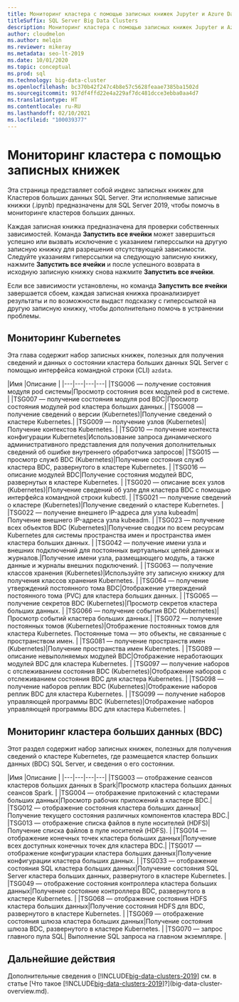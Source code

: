```yaml
---
title: Мониторинг кластера с помощью записных книжек Jupyter и Azure Data Studio
titleSuffix: SQL Server Big Data Clusters
description: Мониторинг кластера с помощью записных книжек Jupyter и Azure Data Studio в кластере больших данных SQL Server 2019.
author: cloudmelon
ms.author: melqin
ms.reviewer: mikeray
ms.metadata: seo-lt-2019
ms.date: 10/01/2020
ms.topic: conceptual
ms.prod: sql
ms.technology: big-data-cluster
ms.openlocfilehash: bc370b42f247c4b8e57c5628feaae7385ba1502d
ms.sourcegitcommit: 917df4ffd22e4a229af7dc481dcce3ebba0aa4d7
ms.translationtype: HT
ms.contentlocale: ru-RU
ms.lasthandoff: 02/10/2021
ms.locfileid: "100039377"
---
```

# <a name="monitoring-cluster-with-notebooks"></a>Мониторинг кластера с помощью записных книжек

Эта страница представляет собой индекс записных книжек для Кластеров больших данных SQL Server. Эти исполняемые записные книжки (.ipynb) предназначены для SQL Server 2019, чтобы помочь в мониторинге кластеров больших данных.

Каждая записная книжка предназначена для проверки собственных зависимостей. Команда **Запустить все ячейки** может завершиться успешно или вызвать исключение с указанием гиперссылки на другую записную книжку для разрешения отсутствующей зависимости. Следуйте указаниям гиперссылки на следующую записную книжку, нажмите **Запустить все ячейки** и после успешного возврата в исходную записную книжку снова нажмите **Запустить все ячейки**.

Если все зависимости установлены, но команда **Запустить все ячейки** завершается сбоем, каждая записная книжка проанализирует результаты и по возможности выдаст подсказку с гиперссылкой на другую записную книжку, чтобы дополнительно помочь в устранении проблемы.


## <a name="monitoring-kubernetes"></a>Мониторинг Kubernetes

Эта глава содержит набор записных книжек, полезных для получения сведений и данных о состоянии кластера больших данных SQL Server с помощью интерфейса командной строки (CLI) `azdata`.

|Имя |Описание |
|---|---|---|---|
|TSG006 — получение состояния модуля pod системы|Просмотр состояния всех модулей pod в системе. |
|TSG007 — получение состояния модуля pod BDC|Просмотр состояния модулей pod кластера больших данных.|
|TSG008 — получение сведений о версии (Kubernetes)|Получение сведений о кластере Kubernetes.|
|TSG009 — получение узлов (Kubernetes)|Получение контекстов Kubernetes. |
|TSG010 — получение контекста конфигурации Kubernetes|Использование запроса динамического административного представления для получения дополнительных сведений об ошибке внутреннего обработчика запросов|
|TSG015 — просмотр служб BDC (Kubernetes)|Получение состояния служб кластера BDC, развернутого в кластере Kubernetes. |
|TSG016 — описание модулей BDC|Получение состояния модулей BDC, развернутых в кластере Kubernetes. |
|TSG020 — описание всех узлов (Kubernetes)|Получение сведений об узле для кластера BDC с помощью интерфейса командной строки kubectl. |
|TSG021 — получение сведений о кластере (Kubernetes)|Получение сведений о кластере Kubernetes. |
|TSG022 — получение внешнего IP-адреса для узла kubeadm|Получение внешнего IP-адреса узла kubeadm. |
|TSG023 — получение всех объектов BDC (Kubernetes)|Получение сводки по всем ресурсам Kubernetes для системы пространства имен и пространства имен кластера больших данных. |
|TSG042 — получение имени узла и внешних подключений для постоянных виртуальных цепей данных и журналов.|Получение имени узла, размещающего модуль, а также данные и журналы внешних подключений. |
|TSG063 — получение классов хранения (Kubernetes)|Используйте эту записную книжку для получения классов хранения Kubernetes. |
|TSG064 — получение утверждений постоянного тома BDC|Отображение утверждений постоянного тома (PVC) для кластера больших данных. |
|TSG065 — получение секретов BDC (Kubernetes)|Просмотр секретов кластера больших данных. |
|TSG066 — получение события BDC (Kubernetes)|Просмотр событий кластера больших данных.|
|TSG072 — получение постоянных томов (Kubernetes)|Отображение постоянных томов для кластера Kubernetes. Постоянные тома — это объекты, не связанные с пространством имен. |
|TSG081 — получение пространств имен (Kubernetes)|Получение пространства имен Kubernetes. |
|TSG089 — описание невыполняемых модулей BDC|Отображение неработающих модулей BDC для кластера Kubernetes. |
|TSG097 — получение наборов с отслеживанием состояния BDC (Kubernetes)|Отображение наборов с отслеживанием состояния BDC для кластера Kubernetes. |
|TSG098 — получение наборов реплик BDC (Kubernetes)|Отображение наборов реплик BDC для кластера Kubernetes. |
|TSG099 — получение наборов управляющей программы BDC (Kubernetes)|Отображение наборов управляющей программы BDC для кластера Kubernetes. |


## <a name="monitor-big-data-cluster-bdc"></a>Мониторинг кластера больших данных (BDC)

Этот раздел содержит набор записных книжек, полезных для получения сведений о кластере Kubernetes, где размещается кластер больших данных (BDC) SQL Server, и сведения о его состоянии.

|Имя |Описание |
|---|---|---|---|
|TSG003 — отображение сеансов кластеров больших данных в Spark|Просмотр кластера больших данных сеансов Spark. |
|TSG004 — отображение приложений с кластерами больших данных|Просмотр рабочих приложений в кластере BDC.|
|TSG012 — отображение состояния кластера больших данных|Получение текущего состояния различных компонентов кластера BDC.|
|TSG013 — отображение списка файлов в пуле носителей (HDFS)|Получение списка файлов в пуле носителей (HDFS). |
|TSG014 — отображение конечных точек кластера больших данных|Получение всех доступных конечных точек для кластера BDC.|
|TSG017 — отображение конфигурации кластера больших данных|Получение конфигурации кластера больших данных. |
|TSG033 — отображение состояния SQL кластера больших данных|Получение состояния SQL Server кластера больших данных, развернутого в кластере Kubernetes. |
|TSG049 — отображение состояния контроллера кластера больших данных|Получение состояние контроллера BDC, развернутого в кластере Kubernetes. |
|TSG068 — отображение состояния HDFS кластера больших данных|Получение состояния HDFS для BDC, развернутого в кластере Kubernetes. |
|TSG069 — отображение состояния шлюза кластера больших данных|Получение состояния шлюза BDC, развернутого в кластере Kubernetes. |
|TSG070 — запрос главного пула SQL| Выполнение SQL запроса на главном экземпляре. |

## <a name="next-steps"></a>Дальнейшие действия

Дополнительные сведения о [!INCLUDE[big-data-clusters-2019](../includes/ssbigdataclusters-ss-nover.md)] см. в статье [Что такое [!INCLUDE[big-data-clusters-2019](../includes/ssbigdataclusters-ver15.md)]?](big-data-cluster-overview.md).
